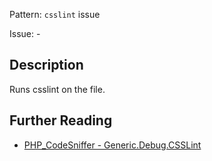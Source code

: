 Pattern: `csslint` issue

Issue: -

## Description

Runs csslint on the file.

## Further Reading

* [PHP_CodeSniffer - Generic.Debug.CSSLint](https://github.com/squizlabs/PHP_CodeSniffer/blob/master/src/Standards/Generic/Sniffs/Debug/CSSLintSniff.php)